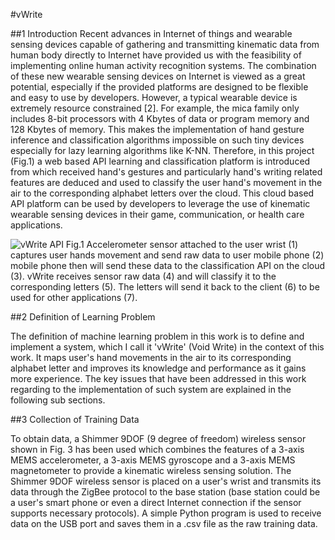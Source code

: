 #vWrite

##1 Introduction
Recent advances in Internet of things and wearable sensing devices capable of gathering and transmitting kinematic data from human body directly to Internet have provided us with the feasibility of implementing online human activity recognition systems. The combination of these new wearable sensing devices on Internet is viewed as a great potential, especially if the provided platforms are designed to be flexible and easy to use by developers. However, a typical wearable device is extremely resource constrained [2]. For example, the mica family only includes 8-bit processors with 4 Kbytes of data or program memory and 128 Kbytes of memory. This makes the implementation of hand gesture inference and classification algorithms impossible on such tiny devices especially for lazy learning algorithms like K-NN. Therefore, in this project (Fig.1) a web based API learning and classification platform is introduced from which received hand's gestures and particularly hand's writing related features are deduced and used to classify the user hand's movement in the air to the corresponding alphabet letters over the cloud. This cloud based API platform can be used by developers to leverage the use of kinematic wearable sensing devices in their game, communication, or health care applications.

![vWrite API](https://raw.githubusercontent.com/SamanShafigh/NodeJS-Addons-Performance-Evaluation/master/result/result.png "vWrite API")
Fig.1 Accelerometer sensor attached to the user wrist (1) captures user hands movement and send raw data to user mobile phone (2) mobile phone then will send these data to the classification API on the cloud (3). vWrite receives sensor raw data (4) and will classify it to the corresponding letters (5). The letters will send it back to the client (6) to be used for other applications (7).


##2 Definition of Learning Problem

The definition of machine learning problem in this work is to define and implement a system, which I call it 'vWrite' (Void Write) in the context of this work. It maps user's hand movements in the air to its corresponding alphabet letter and improves its knowledge and performance as it gains more experience. The key issues that have been addressed in this work regarding to the implementation of such system are explained in the following sub sections.


##3 Collection of Training Data

To obtain data, a Shimmer 9DOF (9 degree of freedom) wireless sensor shown in Fig. 3 has been used which combines the features of a 3-axis MEMS accelerometer, a 3-axis MEMS gyroscope and a 3-axis MEMS magnetometer to provide a kinematic wireless sensing solution.
The Shimmer 9DOF wireless sensor is placed on a user's wrist and transmits its data through the ZigBee protocol to the base station (base station could be a user's smart phone or even a direct Internet connection if the sensor supports necessary protocols). A simple Python program is used to receive data on the USB port and saves them in a .csv file as the raw training data.